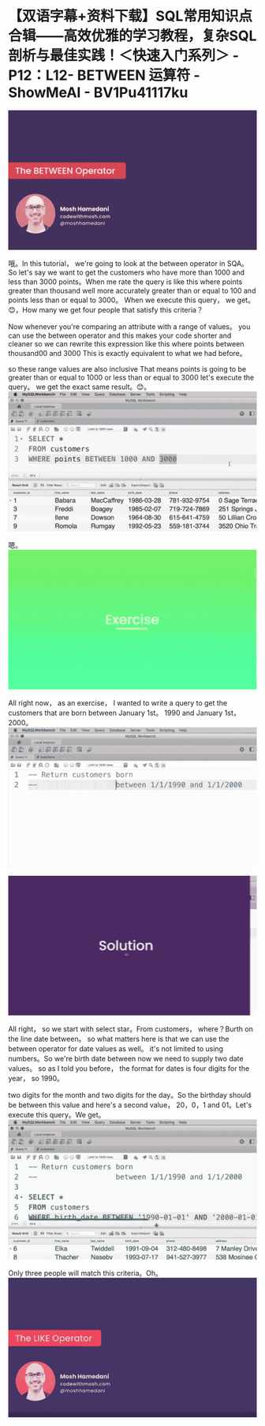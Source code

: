 # 【双语字幕+资料下载】SQL常用知识点合辑——高效优雅的学习教程，复杂SQL剖析与最佳实践！＜快速入门系列＞ - P12：L12- BETWEEN 运算符 - ShowMeAI - BV1Pu41117ku

![](img/0fd125c9f59bc110486d7eb215bf21b1_0.png)

哦。In this tutorial， we're going to look at the between operator in SQA。So let's say we want to get the customers who have more than 1000 and less than 3000 points。When me rate the query is like this where points greater than thousand well more accurately greater than or equal to 100 and points less than or equal to 3000。 When we execute this query， we get。😊，How many we get four people that satisfy this criteria？

Now whenever you're comparing an attribute with a range of values。 you can use the between operator and this makes your code shorter and cleaner so we can rewrite this expression like this where points between thousand00 and 3000 This is exactly equivalent to what we had before。

 so these range values are also inclusive That means points is going to be greater than or equal to 1000 or less than or equal to 3000 let's execute the query。 we get the exact same result。😊。![](img/0fd125c9f59bc110486d7eb215bf21b1_2.png)

嗯。![](img/0fd125c9f59bc110486d7eb215bf21b1_4.png)

All right now， as an exercise， I wanted to write a query to get the customers that are born between January 1st。 1990 and January 1st，2000。![](img/0fd125c9f59bc110486d7eb215bf21b1_6.png)

![](img/0fd125c9f59bc110486d7eb215bf21b1_7.png)

All right， so we start with select star。From customers， where？Burth on the line date between。 so what matters here is that we can use the between operator for date values as well。 it's not limited to using numbers。So we're birth date between now we need to supply two date values。 so as I told you before， the format for dates is four digits for the year， so 1990。

 two digits for the month and two digits for the day。So the birthday should be between this value and here's a second value， 20，0，1 and 01。Let's execute this query。We get。![](img/0fd125c9f59bc110486d7eb215bf21b1_9.png)

Only three people will match this criteria。Oh。![](img/0fd125c9f59bc110486d7eb215bf21b1_11.png)